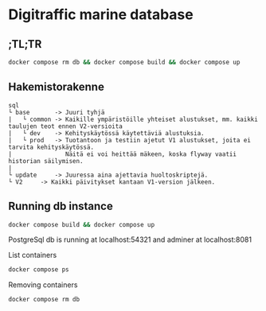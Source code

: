 # Digitraffic marine database


## ;TL;TR

````bash
docker compose rm db && docker compose build && docker compose up
````
## Hakemistorakenne

    sql
    └ base       -> Juuri tyhjä
    |   └ common -> Kaikille ympäristöille yhteiset alustukset, mm. kaikki taulujen teot ennen V2-versioita
    |   └ dev    -> Kehityskäytössä käytettäviä alustuksia.
    |   └ prod   -> Tuotantoon ja testiin ajetut V1 alustukset, joita ei tarvita kehityskäytössä. 
    |               Näitä ei voi heittää mäkeen, koska flyway vaatii historian säilymisen.
    |
    └ update     -> Juuressa aina ajettavia huoltoskriptejä.
    └ V2     -> Kaikki päivitykset kantaan V1-version jälkeen.

## Running db instance

````bash
docker compose build && docker compose up
````

PostgreSql db is running at localhost:54321 and adminer at localhost:8081

List containers
``````bash
docker compose ps
``````

Removing containers
``````bash
docker compose rm db
``````
